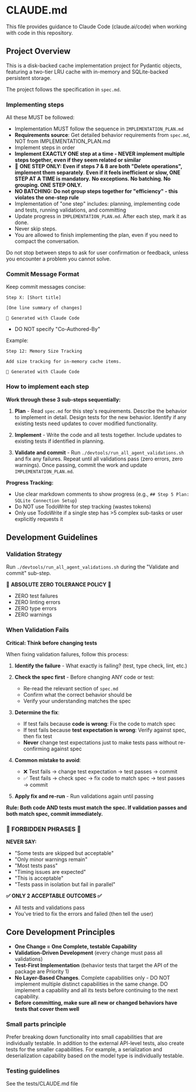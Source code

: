 # CLAUDE.md

This file provides guidance to Claude Code (claude.ai/code) when working with code in this repository.

## Project Overview

This is a disk-backed cache implementation project for Pydantic objects, featuring a two-tier LRU cache with in-memory and SQLite-backed persistent storage.

The project follows the specification in `spec.md`.

### **Implementing steps**
All these MUST be followed:
- Implementation MUST follow the sequence in `IMPLEMENTATION_PLAN.md`
- **Requirements source**: Get detailed behavior requirements from `spec.md`, NOT from IMPLEMENTATION_PLAN.md
- Implement steps in order
- **Implement EXACTLY ONE step at a time - NEVER implement multiple steps together, even if they seem related or similar**
- 🚨 **ONE STEP ONLY: Even if steps 7 & 8 are both "Delete operations", implement them separately**. **Even if it feels inefficient or slow, ONE STEP AT A TIME is mandatory.** **No exceptions. No batching. No grouping. ONE STEP ONLY.**
- **NO BATCHING: Do not group steps together for "efficiency" - this violates the one-step rule**
- Implementation of "one step" includes: planning, implementing code and tests, running validations, and committing
- Update progress in `IMPLEMENTATION_PLAN.md`. After each step, mark it as done.
- Never skip steps.
- You are allowed to finish implementing the plan, even if you need to compact the conversation.

Do not stop between steps to ask for user confirmation or feedback, unless you encounter a problem you cannot solve.

### **Commit Message Format**

Keep commit messages concise:
```
Step X: [Short title]

[One line summary of changes]

🤖 Generated with Claude Code
```
- DO NOT specify "Co-Authored-By"

Example:
```
Step 12: Memory Size Tracking

Add size tracking for in-memory cache items.

🤖 Generated with Claude Code
```

### **How to implement each step**

**Work through these 3 sub-steps sequentially:**

1. **Plan** - Read `spec.md` for this step's requirements. Describe the behavior to implement in detail. Design tests for the new behavior. Identify if any existing tests need updates to cover modified functionality.

2. **Implement** - Write the code and all tests together. Include updates to existing tests if identified in planning.

3. **Validate and commit** - Run `./devtools/run_all_agent_validations.sh` and fix any failures. Repeat until all validations pass (zero errors, zero warnings). Once passing, commit the work and update `IMPLEMENTATION_PLAN.md`.

**Progress Tracking:**
- Use clear markdown comments to show progress (e.g., `## Step 5 Plan: SQLite Connection Setup`)
- Do NOT use TodoWrite for step tracking (wastes tokens)
- Only use TodoWrite if a single step has >5 complex sub-tasks or user explicitly requests it

## Development Guidelines

### **Validation Strategy**

Run `./devtools/run_all_agent_validations.sh` during the "Validate and commit" sub-step.

🚨 **ABSOLUTE ZERO TOLERANCE POLICY** 🚨
- ZERO test failures
- ZERO linting errors
- ZERO type errors
- ZERO warnings

### **When Validation Fails**

**Critical: Think before changing tests**

When fixing validation failures, follow this process:

1. **Identify the failure** - What exactly is failing? (test, type check, lint, etc.)

2. **Check the spec first** - Before changing ANY code or test:
   - Re-read the relevant section of `spec.md`
   - Confirm what the correct behavior should be
   - Verify your understanding matches the spec

3. **Determine the fix**:
   - If test fails because **code is wrong**: Fix the code to match spec
   - If test fails because **test expectation is wrong**: Verify against spec, then fix test
   - **Never** change test expectations just to make tests pass without re-confirming against spec

4. **Common mistake to avoid**:
   - ❌ Test fails → change test expectation → test passes → commit
   - ✅ Test fails → check spec → fix code to match spec → test passes → commit

5. **Apply fix and re-run** - Run validations again until passing

**Rule: Both code AND tests must match the spec. If validation passes and both match spec, commit immediately.**

### **🚫 FORBIDDEN PHRASES 🚫**

**NEVER SAY:**
- "Some tests are skipped but acceptable"
- "Only minor warnings remain"
- "Most tests pass"
- "Timing issues are expected"
- "This is acceptable"
- "Tests pass in isolation but fail in parallel"

**✅ ONLY 2 ACCEPTABLE OUTCOMES ✅**
- All tests and validations pass
- You've tried to fix the errors and failed (then tell the user)

## **Core Development Principles**
- **One Change = One Complete, testable Capability**
- **Validation-Driven Development** (every change must pass all validations)
- **Test-First Implementation** (behavior tests that target the API of the package are Priority 1)
- **No Layer-Based Changes**. Complete capabilities only - DO NOT implement multiple distinct capabilities in the same change. DO implement a capability and all its tests before continuing to the next capability.
- **Before committing, make sure all new or changed behaviors have tests that cover them well**

### **Small parts principle**
Prefer breaking down functionality into small capabilities that are individually testable.
In addition to the external API-level tests, also create tests for the smaller capabilities.
For example, a serialization and deserialization capability based on the model type is individually testable.

### **Testing guidelines**
See the tests/CLAUDE.md file
